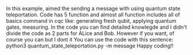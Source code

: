 In this example, aimed the sending a message with using quantum state teleportation. Code has 5 function and almost all function
includes all of basics command in cqc like: generating fresh qubit, applying quantum gates, measuring. 
In the code you can find detailed knowlegde and I didn't divide the code as 2 parts for ALice and Bob. 
However if you want, of course you can but I dont it
You can use the code with this sentence: python3 quantum_state_teleportation.py -m message
Happy coding!!
